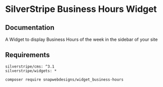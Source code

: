 # SilverStripe Business Hours Widget

## Documentation
A Widget to display Business Hours of the week in the sidebar of your site

## Requirements

```
silverstripe/cms: ^3.1
silverstripe/widgets: *
```


```
composer require snapwebdesigns/widget_business-hours
```
